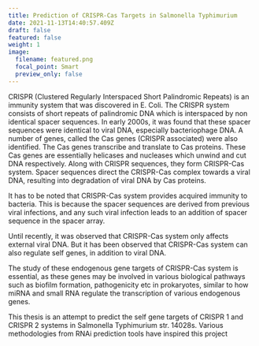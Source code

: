 ```yaml
---
title: Prediction of CRISPR-Cas Targets in Salmonella Typhimurium
date: 2021-11-13T14:40:57.409Z
draft: false
featured: false
weight: 1
image:
  filename: featured.png
  focal_point: Smart
  preview_only: false
---
```

CRISPR (Clustered Regularly Interspaced Short Palindromic Repeats) is an immunity system that was discovered in E. Coli. The CRISPR system consists of short repeats of palindromic DNA which is interspaced by non identical spacer sequences.
In early 2000s, it was found that these spacer sequences were identical to viral DNA, especially bacteriophage DNA. A number of genes, called the Cas genes (CRISPR associated) were also identified. The Cas genes transcribe and translate to Cas proteins. These Cas genes are essentially helicases and nucleases which unwind and cut DNA respectively. Along with CRISPR sequences, they form CRISPR-Cas system. Spacer sequences direct the CRISPR-Cas complex towards a viral DNA, resulting into degradation of viral DNA by Cas proteins.

It has to be noted that CRISPR-Cas system provides acquired immunity to bacteria. This is because the spacer sequences are derived from previous viral infections, and any such viral infection leads to an addition of spacer sequence in the spacer array.

Until recently, it was observed that CRISPR-Cas system only affects external viral DNA. But it has been observed that CRISPR-Cas system can also regulate self genes, in addition to viral DNA.

The study of these endogenous gene targets of CRISPR-Cas system is essential, as these genes may be involved in various biological pathways such as biofilm formation, pathogenicity etc in prokaryotes, similar to how miRNA and small RNA regulate the transcription of various endogenous genes.

This thesis is an attempt to predict the self gene targets of CRISPR 1 and CRISPR 2 systems in Salmonella Typhimurium str. 14028s. Various methodologies from RNAi prediction tools have inspired this project
